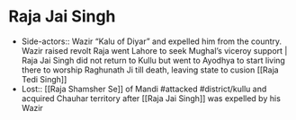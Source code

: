 # Raja Jai Singh
* Side-actors:: Wazir “Kalu of Diyar” and expelled him from the country. Wazir raised revolt Raja went Lahore to seek Mughal’s viceroy support  |  Raja Jai Singh did not return to Kullu but went to Ayodhya to start living there to worship Raghunath Ji till death, leaving state to cusion [[Raja Tedi Singh]]
* Lost:: [[Raja Shamsher Se]] of Mandi #attacked #district/kullu and acquired Chauhar territory after [[Raja Jai Singh]] was expelled by his Wazir